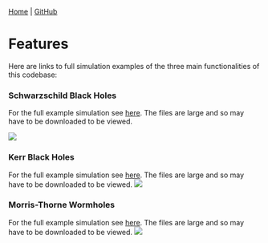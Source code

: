 [Home](https://raichkel.github.io/GR_in_VR/) | [GitHub](https://github.com/raichkel/GR_in_VR)

# Features

Here are links to full simulation examples of the three main functionalities of this codebase:

### Schwarzschild Black Holes
For the full example simulation see [here](https://github.com/raichkel/GR_in_VR/blob/main/final_simulations/shwarzschild_black_hole.mp4). The files are large and so may have to be downloaded to be viewed.

![](https://github.com/raichkel/GR_in_VR/blob/main/docs/colour_frame_shwarzschild_2.png)

### Kerr Black Holes
For the full example simulation see [here](https://github.com/raichkel/GR_in_VR/blob/main/final_simulations/kerr_black_hole_slower.mp4). The files are large and so may have to be downloaded to be viewed.
![](https://github.com/raichkel/GR_in_VR/blob/main/docs/colour_frame_kerr_112.png)

### Morris-Thorne Wormholes
For the full example simulation see [here](https://github.com/raichkel/GR_in_VR/blob/main/final_simulations/wormhole.mp4). The files are large and so may have to be downloaded to be viewed.
![](https://github.com/raichkel/GR_in_VR/blob/main/docs/wormhole.jpeg)